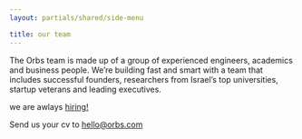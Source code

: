 ```yaml
---
layout: partials/shared/side-menu

title: our team
---
```


The Orbs team is made up of a group of experienced engineers, academics and business people. We’re building fast and smart with a team that includes successful founders, researchers from Israel’s top universities, startup veterans and leading executives.

we are awlays [hiring!](http://www.google.com "link")

Send us your cv to [hello@orbs.com](hello@orbs.com "email")
